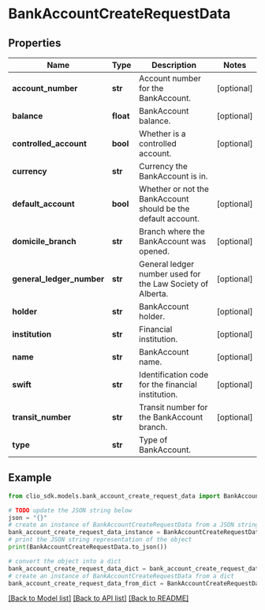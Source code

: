 # BankAccountCreateRequestData


## Properties

Name | Type | Description | Notes
------------ | ------------- | ------------- | -------------
**account_number** | **str** | Account number for the BankAccount. | [optional] 
**balance** | **float** | BankAccount balance. | [optional] 
**controlled_account** | **bool** | Whether is a controlled account. | [optional] 
**currency** | **str** | Currency the BankAccount is in. | 
**default_account** | **bool** | Whether or not the BankAccount should be the default account. | [optional] 
**domicile_branch** | **str** | Branch where the BankAccount was opened. | [optional] 
**general_ledger_number** | **str** | General ledger number used for the Law Society of Alberta. | [optional] 
**holder** | **str** | BankAccount holder. | [optional] 
**institution** | **str** | Financial institution. | [optional] 
**name** | **str** | BankAccount name. | [optional] 
**swift** | **str** | Identification code for the financial institution. | [optional] 
**transit_number** | **str** | Transit number for the BankAccount branch. | [optional] 
**type** | **str** | Type of BankAccount. | 

## Example

```python
from clio_sdk.models.bank_account_create_request_data import BankAccountCreateRequestData

# TODO update the JSON string below
json = "{}"
# create an instance of BankAccountCreateRequestData from a JSON string
bank_account_create_request_data_instance = BankAccountCreateRequestData.from_json(json)
# print the JSON string representation of the object
print(BankAccountCreateRequestData.to_json())

# convert the object into a dict
bank_account_create_request_data_dict = bank_account_create_request_data_instance.to_dict()
# create an instance of BankAccountCreateRequestData from a dict
bank_account_create_request_data_from_dict = BankAccountCreateRequestData.from_dict(bank_account_create_request_data_dict)
```
[[Back to Model list]](../README.md#documentation-for-models) [[Back to API list]](../README.md#documentation-for-api-endpoints) [[Back to README]](../README.md)



